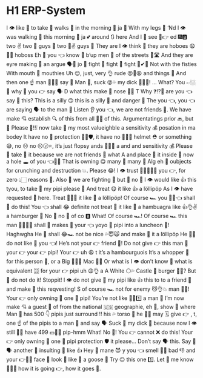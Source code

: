 ﻿# H1 ERP-System

I 👁 like 💖 to take 👊 walks 🚶 in the morning 🌄 ja 🤪
With my legs 👐
‘Nd I 👁 was walking 👣 this morning 🌅 ja 💕 around 🔃 here
And I 👥 see 👀👉 ed 🎆🅱 two ✌ two 💏 guys 👦 two 💏✌ guys 👨
They are I 👁 think 🤔 they are hoboes 😩🚶🏻 hoboss
Eh 👼 you 👈 know 💭 b’up men 👦 of the streets 🚧🛣
And they are eyre making 🖕 an argue 🗣😬 jo 🤡 fight 🥊 fight 🥊 fight 👊✔💯
Not with the fisties
With mouth 💋 mouthies
Uh 😔, just, very 👌 rude 😡😤😩 and things 📴
And then one ☝ man 👨😏🔜 say 💬
Man 👦, suck 😜💦 my dick 👾🍆🔥!
…
What?
You 👉🏼🤴 why 🤔 you 👉 say 🗣 D what this make 🖕 nose 👃🏻 T
Why ❓⁉🤔 are you 👈 say 💬 this?
This is a silly 🙃 this is a silly 🤡 and danger 🔪
The you 👈, you 👈 are saying 🗣 to the man 👨
Listen 👂 you 👈, we are not friends 👫. We have make 💘 establish 🔍 of this from all 💯😫 of this.
Argumentatings prior 🔙, but 🍑
Please 🙏‼❕ now take 👊 my most valueighble a sensitivity 💰 posation in ma bodey
It have no 🙅 protection 🏳️‍🌈🛡, it have no 🙅🏻❌ helmet ⛑ or something 😅, no 😣 no 😣🕞⭐, it’s just flopsy ands 🙅🏻‍♀️ a and and sensitivity 💰
Please 🙏 take 👊 it because we are not friends 👫 what
A and place 🚩 it inside 💠 now a hole 🕳️ of you 👈📿👼
That is owning 😋 many 👬 many 👬 Alg eh 💩 oubjects for crunching and destruction 💥. Please 😂!
I 👁️ trust 🙏🏻🤞🏻💯 you 👉, for zero 👆🏻 reasons 🌟.
Also 👨 we are fighting 👊 but 🍑 no 🙅
I 👁️ would like 👍 this tyou, to take 💅 my pipi please 🙏
And treat 😋 it like 👍 a löllipöp
As I 👁️ have requested 🙋 here. Treat 🍭🍫🍰 it like 💖 a löllipöp!
Of course 🏎️ you 📡👶👈 shall 🐚 do this!
You 👈 shall 😂 definite not treat 🍭 it like 💖 a hambuagra like 👍👌✌️ a hamburger 🍔
No 🙅 no 🚫 of co 🅱️
What! Of course 🏎️!
Of course 🏎️ this man 👨🏻🌊😍 shall 🐚 makes 🖕 your 👈 yoyo 🍥 pipi into a luncheon 🥘! Haghwgha
He 👨 shall 😂🏎️ not be nice 💦😇🙀 and make 🖕 it a löllipöp
He 👨🏿 do not like 💖 you 👈! He’s not your 👉 friend 👬! Do not give 👉 this man 👨 your 👉 your 👉 pipi!
Your 👉 uh 😩 t it’s a hambourguois
It’s a whopper 💩 for this person 👫, or a Big 🍆😩😫 Mac 🍔👀
Or what is I 👁️ don’t know 🤔 what is equivalent 🈁 for your 👉 pipi uh 😩👌 a
A White ⚪💦 Castle 🏰 burger 🍔🍟?
But 🍑 do not do it! Stoppit!
I 👁️ do not give 🎁 my pipi like 👍 this to to a friend 👫 and make 🖕 this reqvesting!
S of course 🏎️ not for enemy 😼👌💥 man 👨🏾! Your 👉 only owning 🔫 one 😤 pipi! You’re not like 👍🏽1️⃣ a man 👨
I’m now make 💘 a guest 🕎 of from the national 🇺🇸 geographie, eh 👼, show 👀 where
Man 👨 has 500 👇 pipis just surround ‼️ his 💦 torso 👤 he 👨🏾 may 🗓️ give 👉 , t, one ☝️ of the pipis to a man 👨 and say 🗣️
Suck 🐓 my dick 🍆 because now I 👁️ still 🤞🙌 have 499 💵🙅‍♂️ pip-hmm
What! No 🚫! You 👉 cannot ❌ do this!
Your 👉 only owning 🔫 one 😤 pipi protection 🛡️ it please…
Don’t say 🗣️ this. Say 🤫🗣️ another 🔄 insulting 😤 like 👍
Hey 👋 mane 😈 y you 👈 smell 👃😍 bad 👎 and your 👉👨🤝 face 👧 look 👀 like 💖 a goose 🐤
Try 😐 this one 1️⃣. Let 👫 me know 🧠💯🤔 how it is going 👉, how it goes 🏃.

